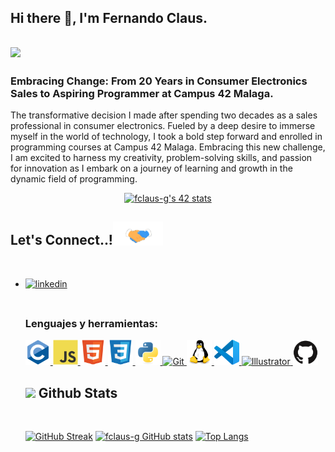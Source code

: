 ## Hi there 👋, I'm Fernando Claus.
## <picture><img src = "https://github.com/fclaus-g/fclaus-g/assets/115455780/c8487fcd-d70f-4e49-93d8-cc431dba117f" width = 300px></picture>
### Embracing Change: From 20 Years in Consumer Electronics Sales to Aspiring Programmer at Campus 42 Malaga.

The transformative decision I made after spending two decades as a sales professional in consumer electronics. Fueled by a deep desire to immerse myself in the world of technology, I took a bold step forward and enrolled in programming courses at Campus 42 Malaga. Embracing this new challenge, I am excited to harness my creativity, problem-solving skills, and passion for innovation as I embark on a journey of learning and growth in the dynamic field of programming.

<p align="center">
  <a href="https://github.com/oakoudad/badge42">
    <img src="https://badge.mediaplus.ma/greenbinary/fclaus-g?1337Badge=off&UM6P=off" alt="fclaus-g's 42 stats"/>
  </a>
</p>

## <b> Let's Connect..!</b><img src="https://github.com/0xAbdulKhalid/0xAbdulKhalid/raw/main/assets/mdImages/handshake.gif" width ="80">
<br>
<div align='left'>

<ul>

<li>
<a href="https://linkedin.com/in/fernando-claus" target="_blank">
<img src="https://img.shields.io/badge/linkedin: Fernando Claus-%2300acee.svg?color=405DE6&style=for-the-badge&logo=linkedin&logoColor=white" alt=linkedin style="margin-bottom: 5px;"/>
</a>
</li>

<br>


<h3 align="left">Lenguajes y herramientas:</h3>
<p align="left">
  <!-- Lenguajes -->
  <a href="https://www.cprogramming.com/" target="_blank" rel="noreferrer">
    <img src="https://raw.githubusercontent.com/devicons/devicon/master/icons/c/c-original.svg" alt="C" width="40" height="40"/>
  </a>
  <a href="https://developer.mozilla.org/en-US/docs/Web/JavaScript" target="_blank" rel="noreferrer">
    <img src="https://raw.githubusercontent.com/devicons/devicon/master/icons/javascript/javascript-original.svg" alt="JavaScript" width="40" height="40"/>
  </a>
  <a href="https://developer.mozilla.org/en-US/docs/Web/HTML" target="_blank" rel="noreferrer">
    <img src="https://raw.githubusercontent.com/devicons/devicon/master/icons/html5/html5-original.svg" alt="HTML5" width="40" height="40"/>
  </a>
  <a href="https://developer.mozilla.org/en-US/docs/Web/CSS" target="_blank" rel="noreferrer">
    <img src="https://raw.githubusercontent.com/devicons/devicon/master/icons/css3/css3-original.svg" alt="CSS3" width="40" height="40"/>
  </a>
  <a href="https://www.python.org" target="_blank" rel="noreferrer">
    <img src="https://raw.githubusercontent.com/devicons/devicon/master/icons/python/python-original.svg" alt="Python" width="40" height="40"/>
  </a>

  <!-- Herramientas -->
  <a href="https://git-scm.com/" target="_blank" rel="noreferrer">
    <img src="https://www.vectorlogo.zone/logos/git-scm/git-scm-icon.svg" alt="Git" width="40" height="40"/>
  </a>
  <a href="https://www.linux.org/" target="_blank" rel="noreferrer">
    <img src="https://raw.githubusercontent.com/devicons/devicon/master/icons/linux/linux-original.svg" alt="Linux" width="40" height="40"/>
  </a>
  <a href="https://code.visualstudio.com/" target="_blank" rel="noreferrer">
    <img src="https://raw.githubusercontent.com/devicons/devicon/master/icons/vscode/vscode-original.svg" alt="VS Code" width="40" height="40"/>
  </a>

  <!-- Diseño -->
  <a href="https://www.adobe.com/products/illustrator.html" target="_blank" rel="noreferrer">
    <img src="https://www.vectorlogo.zone/logos/adobe_illustrator/adobe_illustrator-icon.svg" alt="Illustrator" width="40" height="40"/>
  </a>

  <!-- GitHub -->
  <a href="https://github.com/" target="_blank" rel="noreferrer">
    <img src="https://raw.githubusercontent.com/devicons/devicon/master/icons/github/github-original.svg" alt="GitHub" width="40" height="40"/>
  </a>
</p>


## <img src="https://media.giphy.com/media/iY8CRBdQXODJSCERIr/giphy.gif" width="35"><b> Github Stats </b>
<br>

[![GitHub Streak](https://github-readme-streak-stats.herokuapp.com?user=fclaus-g&theme=algolia&date_format=M%20j%5B%2C%20Y%5D)](https://git.io/streak-stats) [![fclaus-g GitHub stats](https://github-readme-stats.vercel.app/api?username=fclaus-g&theme=algolia)](https://github.com/fclaus-g/github-readme-stats) [![Top Langs](https://github-readme-stats.vercel.app/api/top-langs/?username=fclaus-g&theme=algolia)](https://github.com/fclaus-g/github-readme-stats) 

<br>

<!--
**fclaus-g/fclaus-g** is a ✨ _special_ ✨ repository because its `README.md` (this file) appears on your GitHub profile.

Here are some ideas to get you started:

- 🔭 I’m currently working on ...
- 🌱 I’m currently learning ...
- 👯 I’m looking to collaborate on ...
- 🤔 I’m looking for help with ...
- 💬 Ask me about ...
- 📫 How to reach me: ...
- 😄 Pronouns: ...
- ⚡ Fun fact: ...
-->
